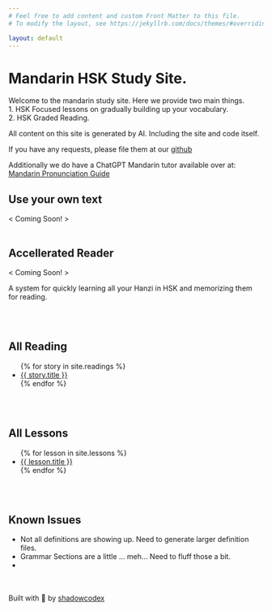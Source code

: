 ```yaml
---
# Feel free to add content and custom Front Matter to this file.
# To modify the layout, see https://jekyllrb.com/docs/themes/#overriding-theme-defaults

layout: default
---
```

<h1>Mandarin HSK Study Site.</h1>
<p>Welcome to the mandarin study site. Here we provide two main things.<br />1. HSK Focused lessons on gradually building up your vocabulary.<br />2. HSK Graded Reading.<p>
<p>All content on this site is generated by AI. Including the site and code itself.</P>
<p>If you have any requests, please file them at our <a href="https://github.com/shadowcodex/hanzi-website/issues">github</a></p>
<p>
<p>Additionally we do have a ChatGPT Mandarin tutor available over at: <a href="https://chatgpt.com/g/g-67a2f171c0dc8191a6ba6d87bbc9ee91-mandarin-pronunciation-guide">Mandarin Pronunciation Guide</a></p>

<h2>Use your own text</h2>
< Coming Soon! >
<br />
<br />
<h2>Accellerated Reader</h2>
<p>< Coming Soon! ></p>
<p>A system for quickly learning all your Hanzi in HSK and memorizing them for reading.</p>
<br />
<br />
<h2>All Reading</h2>
<ul>
{% for story in site.readings %}
    <li><a href="{{ site.url }}{{ site.baseurl }}/{{ story.url }}">{{ story.title }}</a></li>
{% endfor %}
</ul>
<br />
<br />
<h2>All Lessons</h2>
<ul>
  {% for lesson in site.lessons %}
    <li><a href="{{ site.url }}{{ site.baseurl }}/{{ lesson.url }}">{{ lesson.title }}</a></li>
  {% endfor %}
</ul>
<br />
<br />
<h2>Known Issues</h2>
<ul>
    <li>Not all definitions are showing up. Need to generate larger definition files.</li>
    <li>Grammar Sections are a little ... meh... Need to fluff those a bit.</li>
    <li></li>
</ul>
<br />
<br />
Built with 💖 by <a href="https://github.com/shadowcodex">shadowcodex</a>